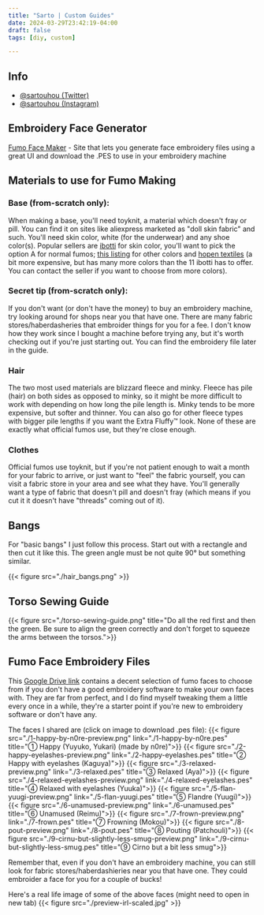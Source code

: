 ```yaml
---
title: "Sarto | Custom Guides"
date: 2024-03-29T23:42:19-04:00
draft: false
tags: [diy, custom]

---
```

## Info
- [@sartouhou (Twitter)](https://twitter.com/sartouhou)
- [@sartouhou (Instagram)](https://www.instagram.com/sartouhou/)

## Embroidery Face Generator
[Fumo Face Maker](https://fumo-face-maker.vercel.app/) - Site that lets you generate face embroidery files using a great UI and download the .PES to use in your embroidery machine


## Materials to use for Fumo Making

### Base (from-scratch only): 
When making a base, you'll need toyknit, a material which doesn't fray or pill. You can find it on sites like aliexpress marketed as "doll skin fabric" and such. You'll need skin color, white (for the underwear) and any shoe color(s). Popular sellers are [ibotti](https://aliexpress.com/item/32603856876.html) for skin color, you'll want to pick the option A for normal fumos; [this listing](https://aliexpress.com/item/32710927906.html) for other colors and [hopen textiles](https://aliexpress.com/item/32909551665.html) (a bit more expensive, but has many more colors than the 11 ibotti has to offer. You can contact the seller if you want to choose from more colors).

### Secret tip (from-scratch only): 
If you don't want (or don't have the money) to buy an embroidery machine, try looking around for shops near you that have one. There are many fabric stores/haberdasheries that embroider things for you for a fee. I don't know how they work since I bought a machine before trying any, but it's worth checking out if you're just starting out. You can find the embroidery file later in the guide.

### Hair
The two most used materials are blizzard fleece and minky. Fleece has pile (hair) on both sides as opposed to minky, so it might be more difficult to work with depending on how long the pile length is. Minky tends to be more expensive, but softer and thinner. You can also go for other fleece types with bigger pile lengths if you want the Extra Fluffy™️ look. None of these are exactly what official fumos use, but they're close enough.

### Clothes 
Official fumos use toyknit, but if you're not patient enough to wait a month for your fabric to arrive, or just want to "feel" the fabric yourself, you can visit a fabric store in your area and see what they have. You'll generally want a type of fabric that doesn't pill and doesn't fray (which means if you cut it it doesn't have "threads" coming out of it).


## Bangs
For "basic bangs" I just follow this process. Start out with a rectangle and then cut it like this. The green angle must be not quite 90° but something similar.

{{< figure src="./hair_bangs.png" >}}

## Torso Sewing Guide
{{< figure src="./torso-sewing-guide.png" title="Do all the red first and then the green. Be sure to align the green correctly and don't forget to squeeze the arms between the torsos.">}}

## Fumo Face Embroidery Files
This [Google Drive link](https://drive.google.com/drive/folders/1exl7wEMbJw8HLrW5dyUkiNPQAVIBIgc6) contains a decent selection of fumo faces to choose from if you don't have a good embroidery software to make your own faces with. They are far from perfect, and I do find myself tweaking them a little every once in a while, they're a starter point if you're new to embroidery software or don't have any.

The faces I shared are (click on image to download .pes file):
{{< figure src="./1-happy-by-n0re-preview.png" link="./1-happy-by-n0re.pes" title="① Happy (Yuyuko, Yukari) (made by n0re)">}}
{{< figure src="./2-happy-eyelashes-preview.png" link="./2-happy-eyelashes.pes" title="② Happy with eyelashes (Kaguya)">}}
{{< figure src="./3-relaxed-preview.png" link="./3-relaxed.pes" title="③ Relaxed (Aya)">}}
{{< figure src="./4-relaxed-eyelashes-preview.png" link="./4-relaxed-eyelashes.pes" title="④ Relaxed with eyelashes (Yuuka)">}}
{{< figure src="./5-flan-yuugi-preview.png" link="./5-flan-yuugi.pes" title="⑤ Flandre (Yuugi)">}}
{{< figure src="./6-unamused-preview.png" link="./6-unamused.pes" title="⑥ Unamused (Reimu)">}}
{{< figure src="./7-frown-preview.png" link="./7-frown.pes" title="⑦ Frowning (Mokou)">}}
{{< figure src="./8-pout-preview.png" link="./8-pout.pes" title="⑧ Pouting (Patchouli)">}}
{{< figure src="./9-cirnu-but-slightly-less-smug-preview.png" link="./9-cirnu-but-slightly-less-smug.pes" title="⑨ Cirno but a bit less smug">}}

Remember that, even if you don't have an embroidery machine, you can still look for fabric stores/haberdashieries near you that have one. They could embroider a face for you for a couple of bucks!

Here's a real life image of some of the above faces (might need to open in new tab)
{{< figure src="./preview-irl-scaled.jpg" >}}
